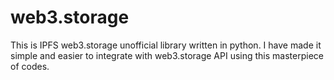 # web3.storage
This is IPFS web3.storage unofficial library written in python. I have made it simple and easier to integrate with web3.storage API using this masterpiece of codes.

